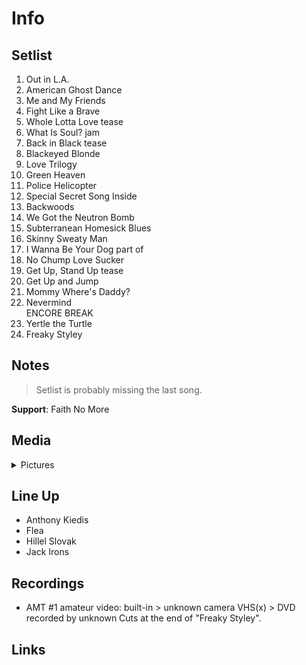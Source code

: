 # Info

## Setlist

1. Out in L.A.
2. American Ghost Dance
3. Me and My Friends
4. Fight Like a Brave
5. Whole Lotta Love tease
6. What Is Soul? jam
7. Back in Black tease
8. Blackeyed Blonde
9. Love Trilogy
10. Green Heaven
11. Police Helicopter
12. Special Secret Song Inside
13. Backwoods
14. We Got the Neutron Bomb
15. Subterranean Homesick Blues
16. Skinny Sweaty Man
17. I Wanna Be Your Dog part of
18. No Chump Love Sucker
19. Get Up, Stand Up tease
20. Get Up and Jump
21. Mommy Where's Daddy?
22. Nevermind
<br> ENCORE BREAK
23. Yertle the Turtle
24. Freaky Styley

## Notes

> Setlist is probably missing the last song.

**Support**: Faith No More

## Media 

<details>
  <summary>Pictures</summary>
  <!--<img alt="Setlist" title="Setlist" src="_.jpg" height="200" />
  <img alt="Ticket" title="Ticket" src="_.jpg" height="200" />
  <img alt="Flyer" title="Flyer" src="_.jpg" height="200" />
  <img alt="Clipping" title="Clipping" src="_.jpg" height="200" />-->
</details>

## Line Up

* Anthony Kiedis
* Flea
* Hillel Slovak
* Jack Irons

## Recordings

* AMT #1 amateur video: built-in > unknown camera VHS(x) > DVD recorded by unknown Cuts at the end of "Freaky Styley".

## Links